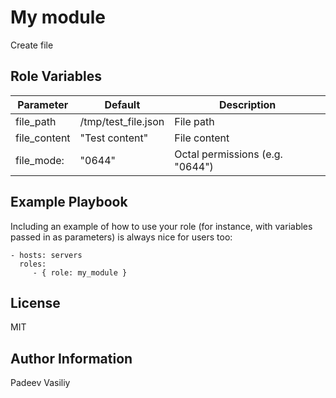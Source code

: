 My module
=========

Create file



Role Variables
--------------

| Parameter       |  Default              | Description                     |
|-----------------|-----------------------|---------------------------------|
| file_path       |  /tmp/test_file.json  | File path                       |
| file_content    | "Test content"        | File content                    |
| file_mode:      |  "0644"               | Octal permissions (e.g. "0644") |



Example Playbook
----------------

Including an example of how to use your role (for instance, with variables passed in as parameters) is always nice for users too:

    - hosts: servers
      roles:
         - { role: my_module }

License
-------

MIT

Author Information
------------------

Padeev Vasiliy
